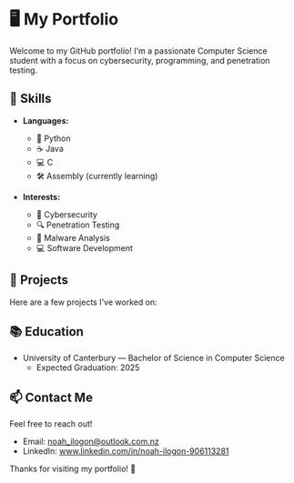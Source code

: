 # 🖥️ My Portfolio

Welcome to my GitHub portfolio! I'm a passionate Computer Science student with a focus on cybersecurity, programming, and penetration testing.

## 🔧 Skills

- **Languages:**
  - 🐍 Python
  - ☕ Java
  - 💻 C
  - 🛠️ Assembly (currently learning)

- **Interests:**
  - 🔐 Cybersecurity
  - 🔍 Penetration Testing
  - 🦠 Malware Analysis
  - 💻 Software Development

## 🌟 Projects

Here are a few projects I've worked on:


## 📚 Education

- University of Canterbury — Bachelor of Science in Computer Science
  - Expected Graduation: 2025

## 📫 Contact Me

Feel free to reach out!

- Email: noah_ilogon@outlook.com.nz
- LinkedIn: www.linkedin.com/in/noah-ilogon-906113281


Thanks for visiting my portfolio! 🚀
